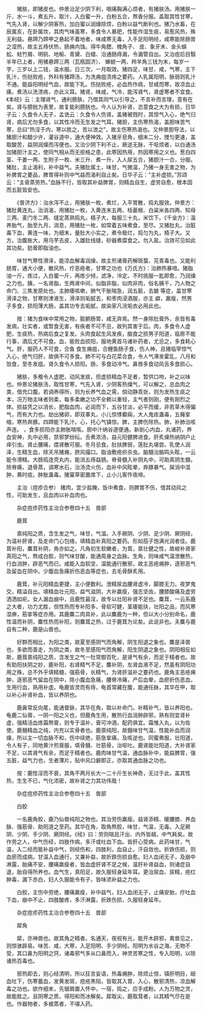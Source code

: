 <!-- { "loadSidebar": true } -->
　　猪肤，即猪皮也。仲景治足少阴下利，咽痛胸满心烦者，有猪肤汤。用猪肤一斤，水一斗，煮五升，取汁，入白蜜一升，白粉五合，熬香分服。盖取其性甘寒，气先入肾，以解少阴客热，加白蜜以润燥除烦，白粉以益气断利也。猪乃水畜，在辰属亥，在卦属坎，其肉气味虽寒，多食令人暴肥，性能作湿生痰，易惹风热，殊无利益。悬蹄乃蹄甲之悬起不着地者，味咸寒无毒，入手足阳明经，咸寒能除肠胃之湿热，故主五痔伏热，肠痈内蚀。得牛角腮、槐角子、 皮、象牙末、金头蜈蚣、蛀竹屑、明矾、地榆、青黛、白蜡、治通肠痔漏，令漏管自出。又治痘后目翳半年已上者，用猪悬蹄三两（瓦瓶固济）、 蝉蜕一两、羚羊角三钱为末，每岁一字，三岁以上二钱，温水服。日三次，一月取效。猪四足，味甘、咸，气寒，主下乳汁，伤挞败疮，外科有猪蹄汤，为洗痈疽渍疡之要药。人乳属阳明，脉弱则乳汁不通。能益阳明经气血，故能下乳。伤挞败疮，必血热作病，甘咸而寒，故凉血止痛，煮汤以洗溃疡，亦此义耳。猪肾，味咸，气冷，能泻肾气，肾虚寒者不宜食。《本经》云：主理肾气，通利膀肤，乃借其同气以引导之，不言补而言理，意有在矣。肾与膀胱为表里，故复能利膀胱也。今人认为补肾，恣意食之大为有损，日华子云：久食令人无子，孟诜云：久食令人伤肾。盖猪被戮时，其惊气入心，绝气归肾，病后尤勿多食，以其性冷而无生发之气耳。猪胆，主伤寒热渴，盖胆味苦气寒，总曰“热淫于内，寒以胜之，苦以泄之”，故主伤寒热渴也。又仲景胆导法，以猪胆汁和醋少许，灌谷道中，通大便神效。入猪牙皂角，细末二分，搅匀更速，盖取酸苦，益阴润燥而泻便也。又治少阴下利不止，厥逆无脉，干呕烦者，以白通汤加猪胆汁主之，使同气相从而无拒格之患，此寒因热用，热因寒用之义也。葱白四茎、干姜一两、生附子一枚、米三升、煮一升，入人尿五合，猪胆汁一合，分服。猪肚，主止渴利，补中益气。夫猪肚属土，味甘，气微温，乃猪一身无害之物，为补脾胃之要品，脾胃得补则中气益而渴利自止矣。日华子云：“主补虚损。”苏颂云：“主骨蒸劳热。”血脉不行，皆取其补益脾胃，则精血自生，虚劳自愈，根本固而五脏皆安也。

　　《普济方》：治水泻不止，用猪肤一枚，煮烂，入平胃散，捣丸服效。仲景方：猪肚黄连丸，治消渴，用猪肚一枚，入黄连末五两、栝蒌根、白粱米各四两、知母三两、麦门冬二两、缝定蒸熟捣丸，梧子大，每服三十丸，米饮下。《千金方》：温养胎气，胎至九月，消息，用猪肚一枚，如常着五味煮食，至尽。又猪肚丸，治脏毒下血，黄连一味，为细末，量肚大小实之，煮令极烂，捣匀为丸，梧子大。又方，治腹胀大，用乌芋去皮，入雄肚线缝，砂器煮糜食之。勿入盐。治效可见如此其功矣。肪膏即脂油也。

　　味甘气寒性滑泽，能凉血解毒润燥，故主煎诸膏药解斑蝥、芫青毒也。又能利肠胃，通大小便，散风热，疗恶疮者，甘寒之功也《万氏方》：治肺热暴喑。猪脂油一斤，炼过，入白蜜一斤，再炼少倾，滤净，冷定。不时挑服一匙即愈，乃润燥之力也。胰，一名肾脂，生两肾中间，似脂非脂，似肉非肉，俗名胰干，乃人物之命门、三焦发原处也。主肺痿咳嗽，肺气干胀喘急，润五脏，去皴 等症，盖甘寒滑泽之物，甘寒则津液生，滑泽则垢腻去，和枣肉浸酒服，亦主 癖，羸瘦，然男子多食，损阳薄大肠，盖其功专去垢腻，故染家凡浣垢衣必用此也。

　　按：猪为食味中常用之物，脏腑肠胃，咸无弃焉。然一身除肚膏外，余皆有毒发病，壮实者，或暂食无害，有疾者不可不忌，故列其害于后。肉，多食令人虚肥，生痰热，热病后食之复发。头肉食起生风发疾，脑食之损男子阳道，临房不能行事，酒后尤不可食。血，能败血损阳，服地黄首乌诸补药者，尤忌之，多食耗心气。肝，服药人不可食，合鱼 食生痈疽，合鲤鱼肠子食，伤人神，且猪临宰惊气入心，绝气归肝，故俱不可多食。肺不可与白花菜合食，令人气滞发霍乱，八月和饴食，至冬发疽。肾久食令人损阳。肠，多食动冷气。鼻唇多食动风舌多食损心。

　　猪肤，多飧令人虚肥，动风发痰，但虚损精血不足者，暂供口吻，补之以味也。仲景论猪肤汤，取性甘寒，气先入肾，少阴客热燥气，可以解之，总血肉之类，借充口腹。若调养得所，则为长养气血之需，倘动静乖张，则为发热生痰之本，况万物主味者则柔，每多柔嫩之功不全赖以重轻，主气者则刚，便有刚烈之体。损益凭之以消长，肥脂血肉，必润而下，五谷甘淡，必平而缓，非若草木得偏气，而有大力也。劫出猪卵，即双睾丸，小儿惊悸癫痫，大人鬼疰蛊毒，五癃挛缩，寒热奔豚。四蹄能下乳汁。心，托心气镇惊。脾，主脾伤除热。肺，补肺治咳声连。 ，食多损阳亦主肺胀喘咳。胆中汁纳谷道便通。新剖心内血，丸诸药，养血安神，丸中必用，禁邪梦纷纭。舌煮浓汤，益元阳健脾进食。肝炙燥热纳阴户止痒引虫。肾止腰痛，煨肾散可服。冬月忌食。肚扶脾弱，莲肚丸堪尝。乳使人润泽，生精生血，除天吊猪痈，脐风撮口。脂油敷疮疥杀虫。脑髓治脑鸣头眩，一云能令滑精。大肠捣连壳丸内，能消五痔益肠。脊骨髓入补阴丸中，可助真阴生髓。除脊痛，退骨蒸，调寒水石，治汤烫火伤，血补中风眩晕，奔豚暴气。屎消中湿肿，黄时疫。肿胀蛊毒。猪窠草密置席下，止小儿客忤夜啼。

　　主治（痘疹合参） 猪肉，宜少盐腌，饭中煮食，则脾胃不伤，借其动风之性，可助发生，且血肉以补血肉也。

　　杂症痘疹药性主治合参卷四十五　兽部

　　鹿茸

　　禀纯阳之质，含生发之气，味甘，气温。入手厥阴、少阴、足少阴、厥阴经，为温补肝肾，及走命门心包络，填精血补真阳之要药。形如茄子饱满光润者佳。鹿茸补阳，麋茸补阴，角亦如之。凡角初生软嫩者，为茸，禀壮健之性，故峻补肾家真阳之气，熬成白胶，则气味甘酸，能通周身之血脉。生角，则味咸气温泄散热，行血消肿，辟恶气而已。咸能入血软坚，温能通行散邪，故主恶疮痈肿，逐邪恶气及留血在阴中。少腹血急痛折伤恶血等症也，去毛骨酥炙用。

　　鹿茸，补元阳精血更捷，主小便数利。泄精尿血腰肾虚冷，脚膝无力。夜梦鬼交，精溢自出。填精血壮元阳，益气滋阴，大补羸瘦，强志坚齿，腰膝酸痛及虚劳洒洒如疟。女人漏血崩中，且鹿性最淫，故专以壮阳补肾不足也。麋茸，一云系鹿之大者，功力尤胜，但性热而专补阳多，骨软可健，茎痿能扶，壮阳之品，而风寒湿痹，筋挛等症亦用。其鹿麋二肉具补，此以麋鹿为一种，但以大小分别命名，鹿性温而补阴，麋性热而补阳，则麋茸之热，过于鹿茸为论矣。此说非也。夫麋与鹿自有二种，鹿是山兽也。

　　好群而相比，为阳之类，故夏至感阴气而角解，阴生阳退之象也。麋是泽兽也，多欲而善走，为阴之类，故冬至感阳气而角解，阳生阴退之象也。阴阳相反如斯，鹿茸禀纯阳之质，含发生之气一牡常御百牝，是肾气有余，而足于精者也。故有助阳扶阴之妙，鹿补阳，右肾精气不足，麋补阴，左肾血液不足，然虽有阴阳功用之殊，总不外乎填精髓，强筋骨，长精气，为肾肝滋补之要药也。鹿角主恶疮痈肿，逐邪恶气留血在阴中，除小腹血急痛，腰脊冷痛，产后血晕，血瘀折伤恶血，生用行血，熟用补虚。龟鹿皆灵而有痔，龟首常藏在腹，能通任脉，其华在甲，取以补心补肾补血，皆以养阴也。

　　鹿鼻常反向尾，能通督脉，其华在角，取以补命门。补精补气，皆以养阳也。龟鹿二仙膏，一阴一阳之义也，但鹿角生用，散热行血消肿辟邪，熟有则宜肾补虚，强精活血炼霜熬膏，则专于温补，膏可冲酒，配药俱宜。霜惟入丸，以为佐使。鹿髓精血之纯，内充以实骨者也。鹿禀纯阳，故髓味甘气温，性能补血而润燥，所以主一切血脉不和，伤中续绝，筋急挛痛，及咳逆也。同蜜煮服，壮阳道，令人有子，同地黄汁煎膏服，填骨髓、壮筋骨，治呕吐。鹿肾能壮阳道，大补肾家不足，以其肾气有余，而足于精者也。鹿肉味甘气温，通血脉补中，能益脾胃，强五脏，益气力也，生者薄片，贴中风口僻即正，亦取其通血脉之功也。

　　按：鹿性淫而不衰，其角不两月长大一二十斤生长神奇，无过于此，盖其性热，生生不已，气化浓密，故补肾之力其功伟哉！

　　杂症痘疹药性主治合参卷四十五　兽部

　　白胶

　　一名鹿角胶，鹿乃仙兽纯阳之物也。其治劳伤羸瘦。益肾添精、暖腰膝、养血脉、强筋骨、助阳道之至药。其华在角，取角熬胶，味甘，气温，无毒。入足厥阴、少阴、手少阴、厥阴经。《经》曰：劳则喘且汗出、内外皆越，中气耗矣。故作劳之人，中气伤经，四肢作病，多汗或吐血下血。皆肝心受病。此药味甘，气温，入二经而能补益中气，则经伤和，四肢利，血自止，汗自敛也。折跌伤损，则血瘀而成病。甘温入血通行，又兼补益，故折跌伤损自愈。妇人血闭无子，及崩中淋露，胎痛不安，腰痛羸瘦者，皆血虚肝肾不足之候，温肝补肾益血，则诸症自退，胎自得所养也。血气生，真阳足，故久服轻身延年耳。更治尿血、尿精，疮红肿毒，漏下赤白，妇人久服能令有子，皆味浓补益之力也。

　　白胶，主伤中劳绝，腰痛羸瘦，补中益气，妇人血闭无子，止痛安胎，疗吐血下血，崩中不止，四肢酸疼，多汗淋露，折跌伤损，久服轻身延年。

　　杂症痘疹药性主治合参卷四十五　兽部

　　犀角

　　犀，亦神兽也。故其角之精者。名通天，夜视有光，能开木辟邪，禽兽见之，则惊骇辟易。味苦、咸，大寒，入足阳明、手少阴经。阳明为水谷之海，无物不受，其口鼻为阳明之窍，诸毒邪气多从口鼻而入，神灵苦寒之性，专入阳明，以除诸热百毒也。

　　邪热即去，则心经清明，所以狂言妄语，热毒痈肿，除烦止惊，镇肝明目，衄血吐下，伤寒蓄血，发黄发斑，痘疮黑陷，皆取其入胃、入心，散邪清热，凉血解毒之功也。欲作细末，先锯屑置入怀中，一宿，捣之，应手成粉。人为万物之灵，故能胜之。且阴寒之质，得阳和而冰解矣。犀取尖，鹿取茸者，以其精气尽在是也。作器物者，多被蒸者，不堪入药。

